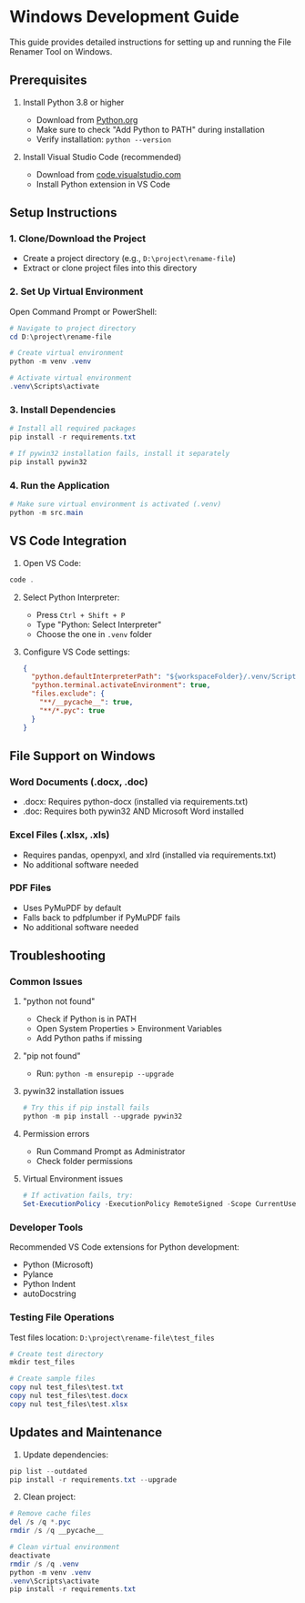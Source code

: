 # Windows Development Guide

This guide provides detailed instructions for setting up and running the File Renamer Tool on Windows.

## Prerequisites

1. Install Python 3.8 or higher
   - Download from [Python.org](https://www.python.org/downloads/)
   - Make sure to check "Add Python to PATH" during installation
   - Verify installation: `python --version`

2. Install Visual Studio Code (recommended)
   - Download from [code.visualstudio.com](https://code.visualstudio.com/)
   - Install Python extension in VS Code

## Setup Instructions

### 1. Clone/Download the Project
- Create a project directory (e.g., `D:\project\rename-file`)
- Extract or clone project files into this directory

### 2. Set Up Virtual Environment

Open Command Prompt or PowerShell:
```powershell
# Navigate to project directory
cd D:\project\rename-file

# Create virtual environment
python -m venv .venv

# Activate virtual environment
.venv\Scripts\activate
```

### 3. Install Dependencies
```powershell
# Install all required packages
pip install -r requirements.txt

# If pywin32 installation fails, install it separately
pip install pywin32
```

### 4. Run the Application

```powershell
# Make sure virtual environment is activated (.venv)
python -m src.main
```

## VS Code Integration

1. Open VS Code:
```powershell
code .
```

2. Select Python Interpreter:
   - Press `Ctrl + Shift + P`
   - Type "Python: Select Interpreter"
   - Choose the one in `.venv` folder

3. Configure VS Code settings:
   ```json
   {
     "python.defaultInterpreterPath": "${workspaceFolder}/.venv/Scripts/python.exe",
     "python.terminal.activateEnvironment": true,
     "files.exclude": {
       "**/__pycache__": true,
       "**/*.pyc": true
     }
   }
   ```

## File Support on Windows

### Word Documents (.docx, .doc)
- .docx: Requires python-docx (installed via requirements.txt)
- .doc: Requires both pywin32 AND Microsoft Word installed

### Excel Files (.xlsx, .xls)
- Requires pandas, openpyxl, and xlrd (installed via requirements.txt)
- No additional software needed

### PDF Files
- Uses PyMuPDF by default
- Falls back to pdfplumber if PyMuPDF fails
- No additional software needed

## Troubleshooting

### Common Issues

1. "python not found"
   - Check if Python is in PATH
   - Open System Properties > Environment Variables
   - Add Python paths if missing

2. "pip not found"
   - Run: `python -m ensurepip --upgrade`

3. pywin32 installation issues
   ```powershell
   # Try this if pip install fails
   python -m pip install --upgrade pywin32
   ```

4. Permission errors
   - Run Command Prompt as Administrator
   - Check folder permissions

5. Virtual Environment issues
   ```powershell
   # If activation fails, try:
   Set-ExecutionPolicy -ExecutionPolicy RemoteSigned -Scope CurrentUser
   ```

### Developer Tools

Recommended VS Code extensions for Python development:
- Python (Microsoft)
- Pylance
- Python Indent
- autoDocstring

### Testing File Operations

Test files location: `D:\project\rename-file\test_files`
```powershell
# Create test directory
mkdir test_files

# Create sample files
copy nul test_files\test.txt
copy nul test_files\test.docx
copy nul test_files\test.xlsx
```

## Updates and Maintenance

1. Update dependencies:
```powershell
pip list --outdated
pip install -r requirements.txt --upgrade
```

2. Clean project:
```powershell
# Remove cache files
del /s /q *.pyc
rmdir /s /q __pycache__

# Clean virtual environment
deactivate
rmdir /s /q .venv
python -m venv .venv
.venv\Scripts\activate
pip install -r requirements.txt